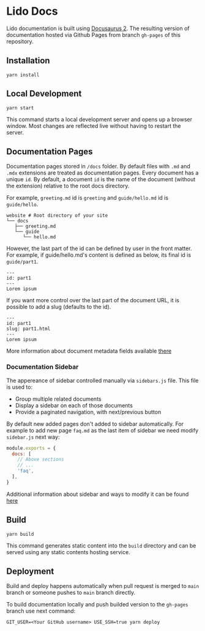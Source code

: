 # Lido Docs

Lido documentation is built using [Docusaurus 2](https://docusaurus.io/). The resulting version of documentation hosted via Github Pages from branch `gh-pages` of this repository.

## Installation

```console
yarn install
```

## Local Development

```console
yarn start
```

This command starts a local development server and opens up a browser window. Most changes are reflected live without having to restart the server.

## Documentation Pages

Documentation pages stored in `/docs` folder. By default files with `.md` and `.mdx` extensions are treated as documentation pages. Every document has a unique `id`. By default, a document `id` is the name of the document (without the extension) relative to the root docs directory.

For example, `greeting.md` id is `greeting` and `guide/hello.md` id is `guide/hello`.

```
website # Root directory of your site
└── docs
   ├── greeting.md
   └── guide
      └── hello.md
```

However, the last part of the id can be defined by user in the front matter. For example, if guide/hello.md's content is defined as below, its final id is `guide/part1`.

```
---
id: part1
---
Lorem ipsum
```

If you want more control over the last part of the document URL, it is possible to add a slug (defaults to the id).

```
---
id: part1
slug: part1.html
---
Lorem ipsum
```

More information about document metadata fields available [there](https://docusaurus.io/docs/api/plugins/@docusaurus/plugin-content-docs#markdown-frontmatter)

### Documentation Sidebar

The appereance of sidebar controlled manually via `sidebars.js` file. This file is used to:

- Group multiple related documents
- Display a sidebar on each of those documents
- Provide a paginated navigation, with next/previous button

By default new added pages don't added to sidebar automatically. For example to add new page `faq.md` as the last item of sidebar we need modify `sidebar.js` next way:

```js
module.exports = {
  docs: [
    // Above sections
    // ...
    'faq',
  ],
}
```

Additional information about sidebar and ways to modify it can be found [here](https://docusaurus.io/docs/sidebar)

## Build

```console
yarn build
```

This command generates static content into the `build` directory and can be served using any static contents hosting service.

## Deployment

Build and deploy happens automatically when pull request is merged to `main `branch or someone pushes to `main` branch directly.

To build documentation locally and push builded version to the `gh-pages` branch use next command:

```console
GIT_USER=<Your GitHub username> USE_SSH=true yarn deploy
```
